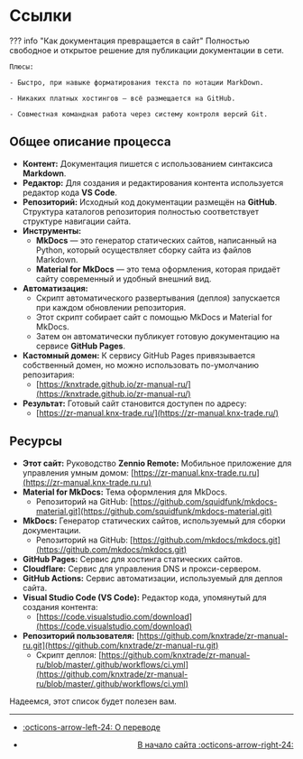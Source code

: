 # Ссылки

??? info "Как документация превращается в сайт"
    Полностью свободное и открытое решение для публикации документации в сети.
    
    Плюсы:
    
    - Быстро, при навыке форматирования текста по нотации MarkDown.

    - Никаких платных хостингов — всё размещается на GitHub.
    
    - Совместная командная работа через систему контроля версий Git.

## Общее описание процесса

- **Контент:** Документация пишется с использованием синтаксиса **Markdown**.
- **Редактор:** Для создания и редактирования контента используется редактор кода **VS Code**.
- **Репозиторий:** Исходный код документации размещён на **GitHub**. Структура каталогов репозитория полностью соответствует структуре навигации сайта.
- **Инструменты:**
    - **MkDocs** — это генератор статических сайтов, написанный на Python, который осуществляет сборку сайта из файлов Markdown.
    - **Material for MkDocs** — это тема оформления, которая придаёт сайту современный и удобный внешний вид.
- **Автоматизация:**
    - Скрипт автоматического развертывания (деплоя) запускается при каждом обновлении репозитория.
    - Этот скрипт собирает сайт с помощью MkDocs и Material for MkDocs.
    - Затем он автоматически публикует готовую документацию на сервисе **GitHub Pages**.
- **Кастомный домен:** К сервису GitHub Pages привязывается собственный домен, но можно использовать по-умолчанию репозитария: 
    - [https://knxtrade.github.io/zr-manual-ru/](https://knxtrade.github.io/zr-manual-ru/)
- **Результат:** Готовый сайт становится доступен по адресу: 
    - [https://zr-manual.knx-trade.ru/](https://zr-manual.knx-trade.ru/)

## Ресурсы

- **Этот сайт:** Руководство **Zennio Remote:** Мобильное приложение для управления умным домом: [https://zr-manual.knx-trade.ru.ru](https://zr-manual.knx-trade.ru.ru)
- **Material for MkDocs:** Тема оформления для MkDocs.
    - Репозиторий на GitHub: [https://github.com/squidfunk/mkdocs-material.git](https://github.com/squidfunk/mkdocs-material.git)
- **MkDocs:** Генератор статических сайтов, используемый для сборки документации.
    - Репозиторий на GitHub: [https://github.com/mkdocs/mkdocs.git](https://github.com/mkdocs/mkdocs.git)
- **GitHub Pages:** Сервис для хостинга статических сайтов.
- **Cloudflare:** Сервис для управления DNS и прокси-сервером.
- **GitHub Actions:** Сервис автоматизации, используемый для деплоя сайта.
- **Visual Studio Code (VS Code):** Редактор кода, упомянутый для создания контента:
    - [https://code.visualstudio.com/download](https://code.visualstudio.com/download)
- **Репозиторий пользователя:** [https://github.com/knxtrade/zr-manual-ru.git](https://github.com/knxtrade/zr-manual-ru.git)
    - Скрипт деплоя: [https://github.com/knxtrade/zr-manual-ru/blob/master/.github/workflows/ci.yml](https://github.com/knxtrade/zr-manual-ru/blob/master/.github/workflows/ci.yml)

Надеемся, этот список будет полезен вам.

------

<div class="grid cards" markdown>

- <div class="card" style="text-align: left;">

    [:octicons-arrow-left-24: О переводе](/help/translation/)

- <div class="card" style="text-align: right;">
  
    [В начало сайта :octicons-arrow-right-24:](/)

</div></div></div>